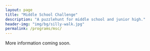 ```yaml
---
layout: page
title: "Middle School Challenge"
description: "A puzzlehunt for middle school and junior high."
header-img: "img/bg/silly-walk.jpg"
permalink: /programs/msc/
---
```


More information coming soon.

